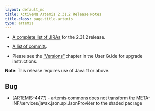 ```yaml
---
layout: default_md
title: ActiveMQ Artemis 2.31.2 Release Notes
title-class: page-title-artemis
type: artemis
---
```

 - [A complete list of JIRAs](https://issues.apache.org/jira/secure/ReleaseNote.jspa?projectId=12315920&version=12353776) for the 2.31.2 release.

 - [A list of commits](commit-report-2.31.2).

 - Please see the ["Versions"](https://activemq.apache.org/components/artemis/documentation/latest/versions.html) chapter in the User Guide for upgrade instructions.

**Note**: This release requires use of Java 11 or above.

## Bug
* [ARTEMIS-4477] - artemis-commons does not transform the META-INF/services/javax.json.spi.JsonProvider to the shaded package







